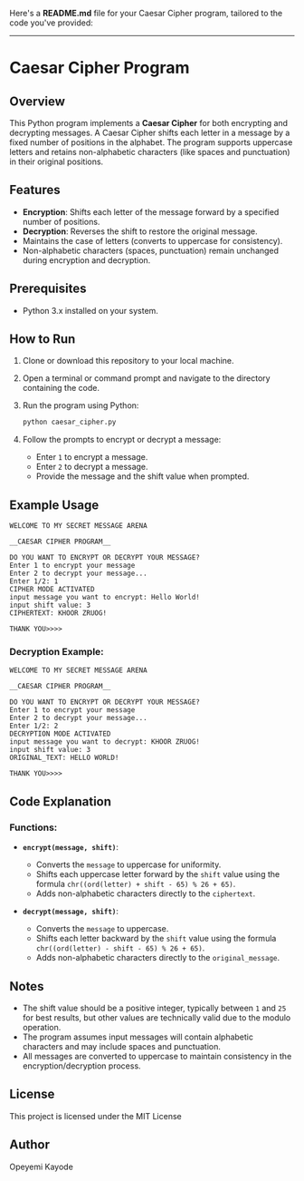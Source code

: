 
Here's a **README.md** file for your Caesar Cipher program, tailored to the code you've provided:

---

# Caesar Cipher Program

## Overview
This Python program implements a **Caesar Cipher** for both encrypting and decrypting messages. A Caesar Cipher shifts each letter in a message by a fixed number of positions in the alphabet. The program supports uppercase letters and retains non-alphabetic characters (like spaces and punctuation) in their original positions.

## Features
- **Encryption**: Shifts each letter of the message forward by a specified number of positions.
- **Decryption**: Reverses the shift to restore the original message.
- Maintains the case of letters (converts to uppercase for consistency).
- Non-alphabetic characters (spaces, punctuation) remain unchanged during encryption and decryption.

## Prerequisites
- Python 3.x installed on your system.

## How to Run
1. Clone or download this repository to your local machine.
2. Open a terminal or command prompt and navigate to the directory containing the code.
3. Run the program using Python:

   ```bash
   python caesar_cipher.py
   ```

4. Follow the prompts to encrypt or decrypt a message:
   - Enter `1` to encrypt a message.
   - Enter `2` to decrypt a message.
   - Provide the message and the shift value when prompted.

## Example Usage
```
WELCOME TO MY SECRET MESSAGE ARENA

__CAESAR CIPHER PROGRAM__

DO YOU WANT TO ENCRYPT OR DECRYPT YOUR MESSAGE?
Enter 1 to encrypt your message 
Enter 2 to decrypt your message...
Enter 1/2: 1
CIPHER MODE ACTIVATED
input message you want to encrypt: Hello World!
input shift value: 3
CIPHERTEXT: KHOOR ZRUOG!

THANK YOU>>>>
```

### Decryption Example:
```
WELCOME TO MY SECRET MESSAGE ARENA

__CAESAR CIPHER PROGRAM__

DO YOU WANT TO ENCRYPT OR DECRYPT YOUR MESSAGE?
Enter 1 to encrypt your message 
Enter 2 to decrypt your message...
Enter 1/2: 2
DECRYPTION MODE ACTIVATED
input message you want to decrypt: KHOOR ZRUOG!
input shift value: 3
ORIGINAL_TEXT: HELLO WORLD!

THANK YOU>>>>
```

## Code Explanation
### Functions:
- **`encrypt(message, shift)`**:
   - Converts the `message` to uppercase for uniformity.
   - Shifts each uppercase letter forward by the `shift` value using the formula `chr((ord(letter) + shift - 65) % 26 + 65)`.
   - Adds non-alphabetic characters directly to the `ciphertext`.

- **`decrypt(message, shift)`**:
   - Converts the `message` to uppercase.
   - Shifts each letter backward by the `shift` value using the formula `chr((ord(letter) - shift - 65) % 26 + 65)`.
   - Adds non-alphabetic characters directly to the `original_message`.

## Notes
- The shift value should be a positive integer, typically between `1` and `25` for best results, but other values are technically valid due to the modulo operation.
- The program assumes input messages will contain alphabetic characters and may include spaces and punctuation.
- All messages are converted to uppercase to maintain consistency in the encryption/decryption process.

## License
This project is licensed under the MIT License 
## Author
Opeyemi Kayode
